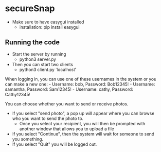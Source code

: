 # secureSnap
- Make sure to have easygui installed 
    - installation: pip install easygui 

## Running the code
- Start the server by running 
    -  python3 server.py <port>
- Then you can start two clients 
    - python3 client.py 'localhost' <port>

When logging in, you can use one of these usernames in the system or you can make a new one:
    - Username: bob, Password: Bob12345!
    - Username: samantha, Password: Sam12345!
    - Username: cathy, Password: Cathy12345!

You can choose whether you want to send or receive photos. 
- If you select "send photo", a pop up will appear where you can browse who you want to send the photo to. 
    - Once you select your recipient, you will then be prompted with another window that allows you to upload a file
- If you select "Continue", then the system will wait for someone to send you something.
- If you select "Quit" you will be logged out. 